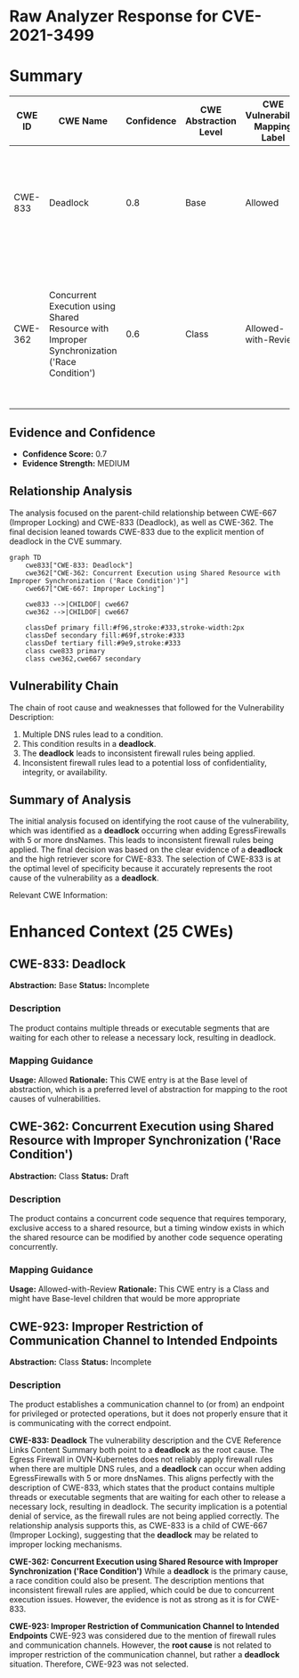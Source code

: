 # Raw Analyzer Response for CVE-2021-3499

# Summary
| CWE ID  | CWE Name | Confidence | CWE Abstraction Level | CWE Vulnerability Mapping Label | CWE-Vulnerability Mapping Notes |
|--------------|------------------------------------------------------------------------------------------------------------------------------------------|-------------------|-----------------------------|------------------------------------|--------------------------------------------------------------------------------------------------------------------------------------------------------------------------------------------------------------------------------------------------------------------------------------------------------------------------------------------------------------------------------------------------------------------------------------------------------------------------------------------------------------------------------------------------------------------------------------------------------------------------------------------------------------------------------------------------------------------------------------------------------------------------------------------------------------------------------------------------------------------|
| CWE-833 | Deadlock | 0.8 | Base | Allowed | The **weakness** is a deadlock due to multiple DNS rules. The Retriever Results list CWE-833 first. |
| CWE-362 | Concurrent Execution using Shared Resource with Improper Synchronization ('Race Condition') | 0.6 | Class | Allowed-with-Review | This is a secondary candidate because the **weakness** could also be due to a race condition, but the evidence is not strong enough. |

## Evidence and Confidence

*   **Confidence Score:** 0.7
*   **Evidence Strength:** MEDIUM

## Relationship Analysis
The analysis focused on the parent-child relationship between CWE-667 (Improper Locking) and CWE-833 (Deadlock), as well as CWE-362. The final decision leaned towards CWE-833 due to the explicit mention of deadlock in the CVE summary.

```mermaid
graph TD
    cwe833["CWE-833: Deadlock"]
    cwe362["CWE-362: Concurrent Execution using Shared Resource with Improper Synchronization ('Race Condition')"]
    cwe667["CWE-667: Improper Locking"]
    
    cwe833 -->|CHILDOF| cwe667
    cwe362 -->|CHILDOF| cwe667

    classDef primary fill:#f96,stroke:#333,stroke-width:2px
    classDef secondary fill:#69f,stroke:#333
    classDef tertiary fill:#9e9,stroke:#333
    class cwe833 primary
    class cwe362,cwe667 secondary
```

## Vulnerability Chain
The chain of root cause and weaknesses that followed for the Vulnerability Description:
1.  Multiple DNS rules lead to a condition.
2.  This condition results in a **deadlock**.
3.  The **deadlock** leads to inconsistent firewall rules being applied.
4.  Inconsistent firewall rules lead to a potential loss of confidentiality, integrity, or availability.

## Summary of Analysis
The initial analysis focused on identifying the root cause of the vulnerability, which was identified as a **deadlock** occurring when adding EgressFirewalls with 5 or more dnsNames. This leads to inconsistent firewall rules being applied. The final decision was based on the clear evidence of a **deadlock** and the high retriever score for CWE-833. The selection of CWE-833 is at the optimal level of specificity because it accurately represents the root cause of the vulnerability as a **deadlock**.

Relevant CWE Information:

# Enhanced Context (25 CWEs)

## CWE-833: Deadlock
**Abstraction:** Base
**Status:** Incomplete

### Description
The product contains multiple threads or executable segments that are waiting for each other to release a necessary lock, resulting in deadlock.

### Mapping Guidance
**Usage:** Allowed
**Rationale:** This CWE entry is at the Base level of abstraction, which is a preferred level of abstraction for mapping to the root causes of vulnerabilities.

## CWE-362: Concurrent Execution using Shared Resource with Improper Synchronization ('Race Condition')
**Abstraction:** Class
**Status:** Draft

### Description
The product contains a concurrent code sequence that requires temporary, exclusive access to a shared resource, but a timing window exists in which the shared resource can be modified by another code sequence operating concurrently.

### Mapping Guidance
**Usage:** Allowed-with-Review
**Rationale:** This CWE entry is a Class and might have Base-level children that would be more appropriate

## CWE-923: Improper Restriction of Communication Channel to Intended Endpoints
**Abstraction:** Class
**Status:** Incomplete

### Description
The product establishes a communication channel to (or from) an endpoint for privileged or protected operations, but it does not properly ensure that it is communicating with the correct endpoint.

**CWE-833: Deadlock**
The vulnerability description and the CVE Reference Links Content Summary both point to a **deadlock** as the root cause. The Egress Firewall in OVN-Kubernetes does not reliably apply firewall rules when there are multiple DNS rules, and a **deadlock** can occur when adding EgressFirewalls with 5 or more dnsNames. This aligns perfectly with the description of CWE-833, which states that the product contains multiple threads or executable segments that are waiting for each other to release a necessary lock, resulting in deadlock. The security implication is a potential denial of service, as the firewall rules are not being applied correctly. The relationship analysis supports this, as CWE-833 is a child of CWE-667 (Improper Locking), suggesting that the **deadlock** may be related to improper locking mechanisms.

**CWE-362: Concurrent Execution using Shared Resource with Improper Synchronization ('Race Condition')**
While a **deadlock** is the primary cause, a race condition could also be present. The description mentions that inconsistent firewall rules are applied, which could be due to concurrent execution issues. However, the evidence is not as strong as it is for CWE-833.

**CWE-923: Improper Restriction of Communication Channel to Intended Endpoints**
CWE-923 was considered due to the mention of firewall rules and communication channels. However, the **root cause** is not related to improper restriction of the communication channel, but rather a **deadlock** situation. Therefore, CWE-923 was not selected.